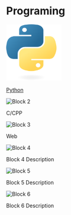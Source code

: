 # Programing

<div class="grid-container">
    <div class="grid-item">
    <a href="python">
        <img src="images/python.png" alt="Block 1"  width="150" height="150">
        <p>Python</p>
        </a>
    </div>
    <div class="grid-item">
        <img src="images/block2.png" alt="Block 2">
        <p>C/CPP</p>
    </div>
    <div class="grid-item">
        <img src="images/block3.png" alt="Block 3">
        <p>Web</p>
    </div>
    <div class="grid-item">
        <img src="images/block4.png" alt="Block 4">
        <p>Block 4 Description</p>
    </div>
    <div class="grid-item">
        <img src="images/block5.png" alt="Block 5">
        <p>Block 5 Description</p>
    </div>
    <div class="grid-item">
        <img src="images/block6.png" alt="Block 6">
        <p>Block 6 Description</p>
    </div>
</div>